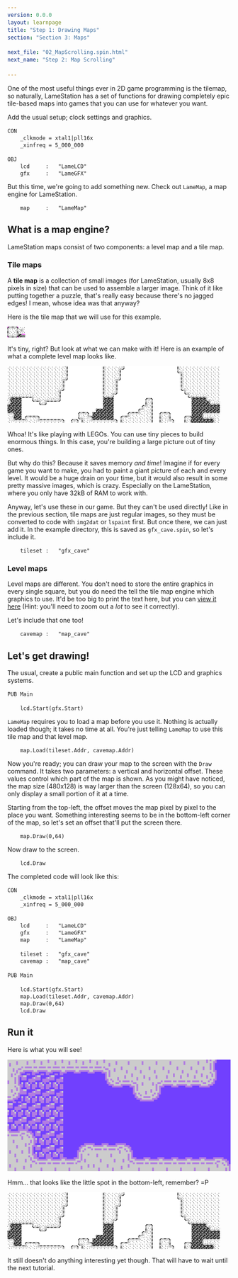 ```yaml
---
version: 0.0.0
layout: learnpage
title: "Step 1: Drawing Maps"
section: "Section 3: Maps"

next_file: "02_MapScrolling.spin.html"
next_name: "Step 2: Map Scrolling"

---
```


One of the most useful things ever in 2D game programming is the tilemap, so naturally, LameStation has a set of functions for drawing completely epic tile-based maps into games that you can use for whatever you want.

Add the usual setup; clock settings and graphics.

    CON
        _clkmode = xtal1|pll16x
        _xinfreq = 5_000_000

    OBJ
        lcd     :   "LameLCD"
        gfx     :   "LameGFX"

But this time, we're going to add something new. Check out `LameMap`, a map engine for LameStation.

        map     :   "LameMap"

## What is a map engine?

LameStation maps consist of two components: a level map and a tile map.

### Tile maps

A **tile map** is a collection of small images (for LameStation, usually 8x8 pixels in size) that can be used to assemble a larger image. Think of it like putting together a puzzle, that's really easy because there's no jagged edges! I mean, whose idea was that anyway?

Here is the tile map that we will use for this example.

![](gfx/cavemountain.png)

It's tiny, right? But look at what we can make with it! Here is an example of what a complete level map looks like.

![](gfx/cave.png)

Whoa! It's like playing with LEGOs. You can use tiny pieces to build enormous things. In this case, you're building a large picture out of tiny ones.

But why do this? Because it saves memory *and time*! Imagine if for every game you want to make, you had to paint a giant picture of each and every level. It would be a huge drain on your time, but it would also result in some pretty massive images, which is crazy. Especially on the LameStation, where you only have 32kB of RAM to work with.

Anyway, let's use these in our game. But they can't be used directly! Like in the previous section, tile maps are just regular images, so they must be converted to code with `img2dat` or `lspaint` first. But once there, we can just add it. In the example directory, this is saved as `gfx_cave.spin`, so let's include it.

        tileset :   "gfx_cave"

### Level maps

Level maps are different. You don't need to store the entire graphics in every single square, but you do need the tell the tile map engine which graphics to use. It'd be too big to print the text here, but you can [view it here](map_cave.spin) (Hint: you'll need to zoom out a *lot* to see it correctly).

Let's include that one too!

        cavemap :   "map_cave"

## Let's get drawing!

The usual, create a public main function and set up the LCD and graphics systems.

    PUB Main

        lcd.Start(gfx.Start)

`LameMap` requires you to load a map before you use it. Nothing is actually loaded though; it takes no time at all. You're just telling `LameMap` to use this tile map and that level map.

        map.Load(tileset.Addr, cavemap.Addr)

Now you're ready; you can draw your map to the screen with the `Draw` command.  It takes two parameters: a vertical and horizontal offset. These values control which part of the map is shown. As you might have noticed, the map size (480x128) is way larger than the screen (128x64), so you can only display a small portion of it at a time.

Starting from the top-left, the offset moves the map pixel by pixel to the place you want. Something interesting seems to be in the bottom-left corner of the map, so let's set an offset that'll put the screen there.

        map.Draw(0,64)

Now draw to the screen.

        lcd.Draw

The completed code will look like this:

    CON
        _clkmode = xtal1|pll16x
        _xinfreq = 5_000_000

    OBJ
        lcd     :   "LameLCD"
        gfx     :   "LameGFX"
        map     :   "LameMap"

        tileset :   "gfx_cave"
        cavemap :   "map_cave"

    PUB Main

        lcd.Start(gfx.Start)
        map.Load(tileset.Addr, cavemap.Addr)
        map.Draw(0,64)
        lcd.Draw

## Run it

Here is what you will see!

![The resulting display.](screenshots/pic1.png)

Hmm... that looks like the little spot in the bottom-left, remember? =P

![](gfx/cave.png)

It still doesn't do anything interesting yet though. That will have to wait until the next tutorial.
